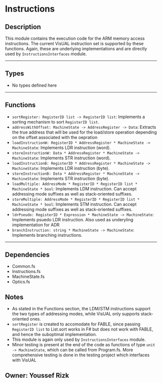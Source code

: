 # Instructions

## Description

This module contains the execution code for the ARM memory access instructions. The current VisUAL instruction set is supported by these functions. Again, these are underlying implementations and are directly used by `InstructionsInterfaces` module.

---
## Types
* No types defined here
---
## Functions

* `sortRegister: RegisterID list -> RegisterID list`: Implements a sorting mechanism to sort `RegisterID list`. 
* `addressWithOffset: MachineState -> AddressRegister -> Data`: Extracts the true address that will be used for the load/store operation depending on the offset associated with the oepration
* `loadInstructionW: RegisterID * AddressRegister * MachineState -> MachineState`: Implements LDR instruction (word).
* `storeInstructionW: Data * AddressRegister * MachineState -> MachineState`: Implements STR instruction (word).
* `loadInstructionB: RegisterID * AddressRegister * MachineState -> MachineState`: Implements LDR instruction (byte).
* `storeInstructionB: Data * AddressRegister * MachineState -> MachineState`: Implements STR instruction (byte).
* `loadMultiple: AddressMode * RegisterID * RegisterID list * MachineState * bool`: Implements LDM instruction. Can accept addressing mode suffixes as well as stack-oriented suffixes.
* `storeMultiple: AddressMode * RegisterID * RegisterID list * MachineState * bool`: Implements STM instruction. Can accept addressing mode suffixes as well as stack-oriented suffixes.
* `ldrPseudo: RegisterID * Expression * MachineState -> MachineState`: Implements psuedo LDR instruction. Also used as underyling implementation for ADR
* `branchInstruction: string * MachineState -> MachineState`: Implements branching instructions.

---
## Dependencies

* Common.fs
* Instructions.fs
* MachineState.fs
* Optics.fs

## Notes

* As stated in the Functions section, the LDM/STM instructions support the two types of addressing modes, while VisUAL only supports stack-oriented ones.
* `sortRegister` is created to accomodate for FABLE, since passing `RegisterID list` to List.sort works in F# but does not work with FABLE, and hence the suboptimal implementation.
* This module is again only used by `InstructionsInterfaces` module.
* Minor testing is present at the end of the code as functions of type `unit -> MachineState`, which can be called from Program.fs. More comprehensive testing is done in the testing project which interfaces with VisUAL


## Owner: Youssef Rizk